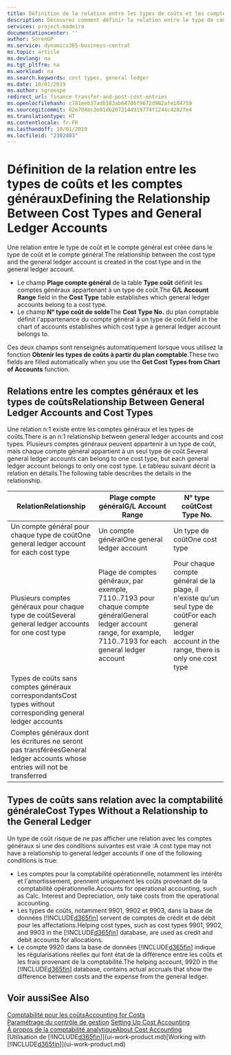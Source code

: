```yaml
---
title: Définition de la relation entre les types de coûts et les comptes généraux | Microsoft Docs
description: Découvrez comment définir la relation entre le type de coût et le compte général.
services: project-madeira
documentationcenter: ''
author: SorenGP
ms.service: dynamics365-business-central
ms.topic: article
ms.devlang: na
ms.tgt_pltfrm: na
ms.workload: na
ms.search.keywords: cost types, general ledger
ms.date: 10/01/2019
ms.author: sgroespe
redirect_url: finance-transfer-and-post-cost-entries
ms.openlocfilehash: c781eeb37adb383ab64786f9672d982afe184759
ms.sourcegitcommit: 02e704bc3e01d62072144919774f1244c42827e4
ms.translationtype: HT
ms.contentlocale: fr-FR
ms.lasthandoff: 10/01/2019
ms.locfileid: "2302403"
---
```

# <a name="defining-the-relationship-between-cost-types-and-general-ledger-accounts"></a><span data-ttu-id="218d2-103">Définition de la relation entre les types de coûts et les comptes généraux</span><span class="sxs-lookup"><span data-stu-id="218d2-103">Defining the Relationship Between Cost Types and General Ledger Accounts</span></span>
<span data-ttu-id="218d2-104">Une relation entre le type de coût et le compte général est créée dans le type de coût et le compte général.</span><span class="sxs-lookup"><span data-stu-id="218d2-104">The relationship between the cost type and the general ledger account is created in the cost type and in the general ledger account.</span></span>  

* <span data-ttu-id="218d2-105">Le champ **Plage compte général** de la table **Type coût** définit les comptes généraux appartenant à un type de coût.</span><span class="sxs-lookup"><span data-stu-id="218d2-105">The **G/L Account Range** field in the **Cost Type** table establishes which general ledger accounts belong to a cost type.</span></span>  
* <span data-ttu-id="218d2-106">Le champ **N° type coût de solde**</span><span class="sxs-lookup"><span data-stu-id="218d2-106">The **Cost Type No.**</span></span> <span data-ttu-id="218d2-107">du plan comptable définit l'appartenance du compte général à un type de coût.</span><span class="sxs-lookup"><span data-stu-id="218d2-107">field in the chart of accounts establishes which cost type a general ledger account belongs to.</span></span>  

<span data-ttu-id="218d2-108">Ces deux champs sont renseignés automatiquement lorsque vous utilisez la fonction **Obtenir les types de coûts à partir du plan comptable**.</span><span class="sxs-lookup"><span data-stu-id="218d2-108">These two fields are filled automatically when you use the **Get Cost Types from Chart of Accounts** function.</span></span>  

## <a name="relationship-between-general-ledger-accounts-and-cost-types"></a><span data-ttu-id="218d2-109">Relations entre les comptes généraux et les types de coûts</span><span class="sxs-lookup"><span data-stu-id="218d2-109">Relationship Between General Ledger Accounts and Cost Types</span></span>  
<span data-ttu-id="218d2-110">Une relation n:1 existe entre les comptes généraux et les types de coûts.</span><span class="sxs-lookup"><span data-stu-id="218d2-110">There is an n:1 relationship between general ledger accounts and cost types.</span></span> <span data-ttu-id="218d2-111">Plusieurs comptes généraux peuvent appartenir à un type de coût, mais chaque compte général appartient à un seul type de coût.</span><span class="sxs-lookup"><span data-stu-id="218d2-111">Several general ledger accounts can belong to one cost type, but each general ledger account belongs to only one cost type.</span></span> <span data-ttu-id="218d2-112">Le tableau suivant décrit la relation en détails.</span><span class="sxs-lookup"><span data-stu-id="218d2-112">The following table describes the details in the relationship.</span></span>  

|<span data-ttu-id="218d2-113">Relation</span><span class="sxs-lookup"><span data-stu-id="218d2-113">Relationship</span></span>|<span data-ttu-id="218d2-114">**Plage compte général**</span><span class="sxs-lookup"><span data-stu-id="218d2-114">**G/L Account Range**</span></span>|<span data-ttu-id="218d2-115">**N° type coût**</span><span class="sxs-lookup"><span data-stu-id="218d2-115">**Cost Type No.**</span></span>|  
|------------------|------------------------------------------------|-------------------------------------------|  
|<span data-ttu-id="218d2-116">Un compte général pour chaque type de coût</span><span class="sxs-lookup"><span data-stu-id="218d2-116">One general ledger account for each cost type</span></span>|<span data-ttu-id="218d2-117">Un compte général</span><span class="sxs-lookup"><span data-stu-id="218d2-117">One general ledger account</span></span>|<span data-ttu-id="218d2-118">Un type de coût</span><span class="sxs-lookup"><span data-stu-id="218d2-118">One cost type</span></span>|  
|<span data-ttu-id="218d2-119">Plusieurs comptes généraux pour chaque type de coût</span><span class="sxs-lookup"><span data-stu-id="218d2-119">Several general ledger accounts for one cost type</span></span>|<span data-ttu-id="218d2-120">Plage de comptes généraux, par exemple, 7110..7193 pour chaque compte général</span><span class="sxs-lookup"><span data-stu-id="218d2-120">General ledger account range, for example, 7110..7193 for each general ledger account</span></span>|<span data-ttu-id="218d2-121">Pour chaque compte général de la plage, il n'existe qu'un seul type de coût</span><span class="sxs-lookup"><span data-stu-id="218d2-121">For each general ledger account in the range, there is only one cost type</span></span>|  
|<span data-ttu-id="218d2-122">Types de coûts sans comptes généraux correspondants</span><span class="sxs-lookup"><span data-stu-id="218d2-122">Cost types without corresponding general ledger accounts</span></span>|<Empty>||  
|<span data-ttu-id="218d2-123">Comptes généraux dont les écritures ne seront pas transférées</span><span class="sxs-lookup"><span data-stu-id="218d2-123">General ledger accounts whose entries will not be transferred</span></span>||<Empty>|  

## <a name="cost-types-without-a-relationship-to-the-general-ledger"></a><span data-ttu-id="218d2-124">Types de coûts sans relation avec la comptabilité générale</span><span class="sxs-lookup"><span data-stu-id="218d2-124">Cost Types Without a Relationship to the General Ledger</span></span>  
<span data-ttu-id="218d2-125">Un type de coût risque de ne pas afficher une relation avec les comptes généraux si une des conditions suivantes est vraie :</span><span class="sxs-lookup"><span data-stu-id="218d2-125">A cost type may not have a relationship to general ledger accounts if one of the following conditions is true:</span></span>  

* <span data-ttu-id="218d2-126">Les comptes pour la comptabilité opérationnelle, notamment les intérêts et l'amortissement, prennent uniquement les coûts provenant de la comptabilité opérationnelle.</span><span class="sxs-lookup"><span data-stu-id="218d2-126">Accounts for operational accounting, such as Calc. Interest and Depreciation, only take costs from the operational accounting.</span></span>  
* <span data-ttu-id="218d2-127">Les types de coûts, notamment 9901, 9902 et 9903, dans la base de données [!INCLUDE[d365fin](includes/d365fin_md.md)] servent de comptes de crédit et de débit pour les affectations.</span><span class="sxs-lookup"><span data-stu-id="218d2-127">Helping cost types, such as cost types 9901, 9902, and 9903 in the [!INCLUDE[d365fin](includes/d365fin_md.md)] database, are used as credit and debit accounts for allocations.</span></span>  
* <span data-ttu-id="218d2-128">Le compte 9920 dans la base de données [!INCLUDE[d365fin](includes/d365fin_md.md)] indique les régularisations réelles qui font état de la différence entre les coûts et les frais provenant de la comptabilité.</span><span class="sxs-lookup"><span data-stu-id="218d2-128">The helping account, 9920 in the [!INCLUDE[d365fin](includes/d365fin_md.md)] database, contains actual accruals that show the difference between costs and the expense from the general ledger.</span></span>  

## <a name="see-also"></a><span data-ttu-id="218d2-129">Voir aussi</span><span class="sxs-lookup"><span data-stu-id="218d2-129">See Also</span></span>  
[<span data-ttu-id="218d2-130">Comptabilité pour les coûts</span><span class="sxs-lookup"><span data-stu-id="218d2-130">Accounting for Costs</span></span>](finance-manage-cost-accounting.md)  
<span data-ttu-id="218d2-131">[Paramétrage du contrôle de gestion](finance-set-up-cost-accounting.md) </span><span class="sxs-lookup"><span data-stu-id="218d2-131">[Setting Up Cost Accounting](finance-set-up-cost-accounting.md) </span></span>  
[<span data-ttu-id="218d2-132">À propos de la comptabilité analytique</span><span class="sxs-lookup"><span data-stu-id="218d2-132">About Cost Accounting</span></span>](finance-about-cost-accounting.md)  
<span data-ttu-id="218d2-133">[Utilisation de [!INCLUDE[d365fin](includes/d365fin_md.md)]](ui-work-product.md)</span><span class="sxs-lookup"><span data-stu-id="218d2-133">[Working with [!INCLUDE[d365fin](includes/d365fin_md.md)]](ui-work-product.md)</span></span>
